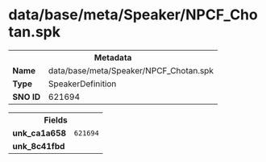 <h1>data/base/meta/Speaker/NPCF_Chotan.spk</h1><table><tr><th colspan="100%">Metadata</th></tr><tr><td><b>Name</b></td><td>data/base/meta/Speaker/NPCF_Chotan.spk</td></tr><tr><td><b>Type</b></td><td>SpeakerDefinition</td></tr><tr><td><b>SNO ID</b></td><td>621694</td></tr></table>

<table><tr><th colspan="100%">Fields</th></tr><tr><td><b>unk_ca1a658</b></td><td><code>621694</code></td></tr><tr><td><b>unk_8c41fbd</b></td><td></td></tr></table>

